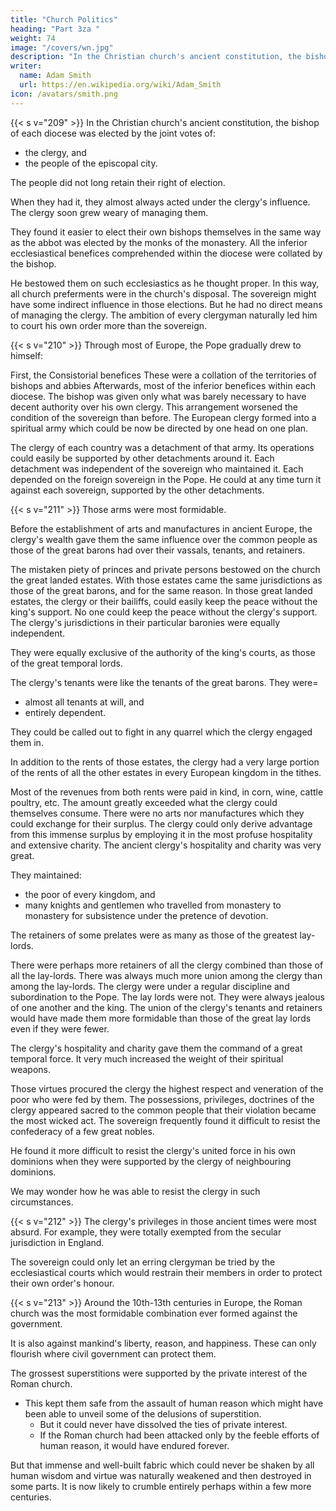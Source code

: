```yaml
---
title: "Church Politics"
heading: "Part 3za "
weight: 74
image: "/covers/wn.jpg"
description: "In the Christian church's ancient constitution, the bishop of each diocese was elected by the joint votes of the clergy"
writer:
  name: Adam Smith
  url: https://en.wikipedia.org/wiki/Adam_Smith
icon: /avatars/smith.png
---
```




{{< s v="209" >}} In the Christian church's ancient constitution, the bishop of each diocese was elected by the joint votes of: 
- the clergy, and
- the people of the episcopal city.

The people did not long retain their right of election.

When they had it, they almost always acted under the clergy's influence.
The clergy soon grew weary of managing them.

They found it easier to elect their own bishops themselves in the same way as the abbot was elected by the monks of the monastery.
All the inferior ecclesiastical benefices comprehended within the diocese were collated by the bishop.

He bestowed them on such ecclesiastics as he thought proper.
In this way, all church preferments were in the church's disposal.
The sovereign might have some indirect influence in those elections.
But he had no direct means of managing the clergy.
The ambition of every clergyman naturally led him to court his own order more than the sovereign.


{{< s v="210" >}} Through most of Europe, the Pope gradually drew to himself:

First, the Consistorial benefices
These were a collation of the territories of bishops and abbies
Afterwards, most of the inferior benefices within each diocese.
The bishop was given only what was barely necessary to have decent authority over his own clergy.
This arrangement worsened the condition of the sovereign than before.
The European clergy formed into a spiritual army which could be now be directed by one head on one plan.

The clergy of each country was a detachment of that army.
Its operations could easily be supported by other detachments around it.
Each detachment was independent of the sovereign who maintained it.
Each depended on the foreign sovereign in the Pope.
He could at any time turn it against each sovereign, supported by the other detachments.


{{< s v="211" >}} Those arms were most formidable.

Before the establishment of arts and manufactures in ancient Europe, the clergy's wealth gave them the same influence over the common people as those of the great barons had over their vassals, tenants, and retainers.

The mistaken piety of princes and private persons bestowed on the church the great landed estates.
With those estates came the same jurisdictions as those of the great barons, and for the same reason.
In those great landed estates, the clergy or their bailiffs, could easily keep the peace without the king's support.
No one could keep the peace without the clergy's support.
The clergy's jurisdictions in their particular baronies were equally independent.

They were equally exclusive of the authority of the king's courts, as those of the great temporal lords.

The clergy's tenants were like the tenants of the great barons. They were= 
- almost all tenants at will, and
- entirely dependent.

They could be called out to fight in any quarrel which the clergy engaged them in.

In addition to the rents of those estates, the clergy had a very large portion of the rents of all the other estates in every European kingdom in the tithes.

Most of the revenues from both rents were paid in kind, in corn, wine, cattle poultry, etc.
The amount greatly exceeded what the clergy could themselves consume.
There were no arts nor manufactures which they could exchange for their surplus.
The clergy could only derive advantage from this immense surplus by employing it in the most profuse hospitality and extensive charity.
The ancient clergy's hospitality and charity was very great.

They maintained:
- the poor of every kingdom, and
- many knights and gentlemen who travelled from monastery to monastery for subsistence under the pretence of devotion.

The retainers of some prelates were as many as those of the greatest lay-lords.

There were perhaps more retainers of all the clergy combined than those of all the lay-lords.
There was always much more union among the clergy than among the lay-lords.
The clergy were under a regular discipline and subordination to the Pope.
The lay lords were not.
They were always jealous of one another and the king.
The union of the clergy's tenants and retainers would have made them more formidable than those of the great lay lords even if they were fewer.

The clergy's hospitality and charity gave them the command of a great temporal force.
It very much increased the weight of their spiritual weapons.

Those virtues procured the clergy the highest respect and veneration of the poor who were fed by them.
The possessions, privileges, doctrines of the clergy appeared sacred to the common people that their violation became the most wicked act.
The sovereign frequently found it difficult to resist the confederacy of a few great nobles.

He found it more difficult to resist the clergy's united force in his own dominions when they were supported by the clergy of neighbouring dominions.

We may wonder how he was able to resist the clergy in such circumstances.


{{< s v="212" >}} The clergy's privileges in those ancient times were most absurd. For example, they were totally exempted from the secular jurisdiction in England.

<!-- It was the natural consequences of the state of things then.
How dangerous must it have been for the sovereign to punish a clergyman who was considered sacred? -->
The sovereign could only let an erring clergyman be tried by the ecclesiastical courts which would restrain their members <!-- from committing enormous crimes --> in order to protect their own order's honour.


{{< s v="213" >}} Around the 10th-13th centuries in Europe, the Roman church was the most formidable combination ever formed against the government.

It is also against mankind's liberty, reason, and happiness.
These can only flourish where civil government can protect them.

The grossest superstitions were supported by <!-- the private interests of so many people in --> the private interest of the Roman church.
- This kept them safe from the assault of human reason which might have been able to unveil some of the delusions of superstition.
  - But it could never have dissolved the ties of private interest.
  - If the Roman church had been attacked only by the feeble efforts of human reason, it would have endured forever.

But that immense and well-built fabric which could never be shaken by all human wisdom and virtue was naturally weakened and then destroyed in some parts.
It is now likely to crumble entirely perhaps within a few more centuries.
